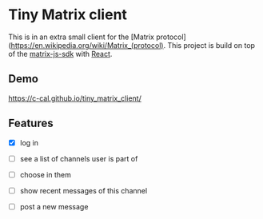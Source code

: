 # Tiny Matrix client

This is in an extra small client for the [Matrix protocol](https://en.wikipedia.org/wiki/Matrix_(protocol). This project is build on top of the [matrix-js-sdk](https://github.com/matrix-org/matrix-js-sdk) with [React](https://reactjs.org/).

## Demo

https://c-cal.github.io/tiny_matrix_client/

## Features

- [x] log in

- [ ] see a list of channels user is part of

- [ ] choose in them

- [ ] show recent messages of this channel

- [ ] post a new message
